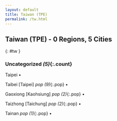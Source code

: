 ```yaml
---
layout: default
title: Taiwan (TPE)
permalink: /tw.html
---
```



## Taiwan (TPE) - 0 Regions, 5 Cities
{: #tw }





### Uncategorized _(5)_{:.count}


Taipei  •

Taibei [Taipei]  _pop (9)_{:.pop} •

Gaoxiong [Kaohsiung]  _pop (2)_{:.pop} •

Taizhong [Taichung]  _pop (2)_{:.pop} •

Tainan  _pop (1)_{:.pop} •


 
